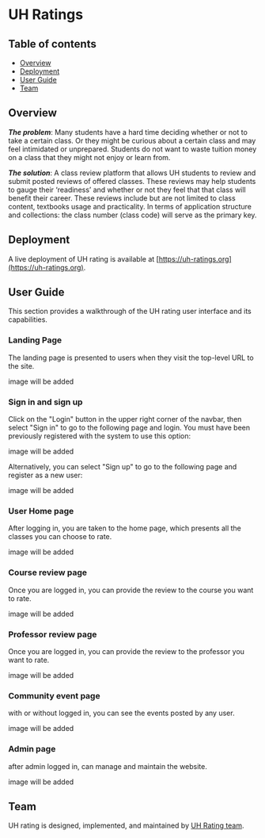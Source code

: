 # UH Ratings

## Table of contents

* [Overview](#overview)
* [Deployment](#deployment)
* [User Guide](#user-guide)
* [Team](#team)

## Overview

_**The problem**_: Many students have a hard time deciding whether or not to take a certain class. Or they might be curious about a certain class and may feel intimidated or unprepared. Students do not want to waste tuition money on a class that they might not enjoy or learn from.

_**The solution**_: A class review platform that allows UH students to review and submit posted reviews of offered classes. These reviews may help students to gauge their ‘readiness’ and whether or not they feel that that class will benefit their career. These reviews include but are not limited to class content, textbooks usage and practicality. In terms of application structure and collections: the class number (class code) will serve as the primary key.

## Deployment

A live deployment of UH rating is available at [https://uh-ratings.org](https://uh-ratings.org).

## User Guide

This section provides a walkthrough of the UH rating user interface and its capabilities.

### Landing Page

The landing page is presented to users when they visit the top-level URL to the site.

image will be added


### Sign in and sign up

Click on the "Login" button in the upper right corner of the navbar, then select "Sign in" to go to the following page and login. You must have been previously registered with the system to use this option:

image will be added

Alternatively, you can select "Sign up" to go to the following page and register as a new user:

image will be added

### User Home page

After logging in, you are taken to the home page, which presents all the classes you can choose to rate.

image will be added

### Course review page

Once you are logged in, you can provide the review to the course you want to rate.

image will be added


### Professor review page

Once you are logged in, you can provide the review to the professor you want to rate.

image will be added

### Community event page

with or without logged in, you can see the events posted by any user.

image will be added

### Admin page

after admin logged in, can manage and maintain the website.

image will be added


## Team

UH rating is designed, implemented, and maintained by [UH Rating team](https://github.com/uh-ratings).







